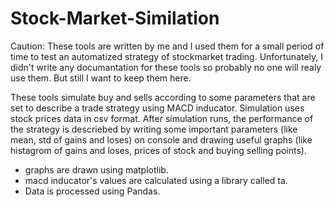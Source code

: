 # Stock-Market-Similation

Caution: These tools are written by me and I used them for a small period of time to test an automatized strategy of stockmarket trading. Unfortunately, I didn't write any 
documantation for these tools so probably no one will realy use them. But still I want to keep them here.


These tools simulate buy and sells according to some parameters that are set to describe a trade strategy using MACD inducator. Simulation uses stock prices data in csv format. After simulation runs,
the performance of the strategy is descriebed by writing some important parameters (like mean, std of gains and loses) on console and drawing useful graphs (like histagrom of gains and loses, prices of stock and 
buying selling points).

+ graphs are drawn using matplotlib.
+ macd inducator's values are calculated using a library called ta.
+ Data is processed using Pandas.


